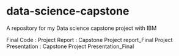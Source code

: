# data-science-capstone
A repository for my Data science capstone project with IBM

Final Code : 
Project Report : Capstone Project report_Final
Project Presentation : Capstone Project Presentation_Final
